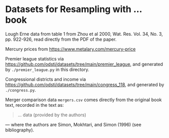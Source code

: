 # Datasets for Resampling with ... book


Lough Erne data from table 1 from Zhou et al 2000, Wat. Res. Vol. 34, No. 3,
pp. 922-926, read directly from the PDF of the paper.

Mercury prices from <https://www.metalary.com/mercury-price>

Premier league statistics via
<https://github.com/odsti/datasets/tree/main/premier_league>, and generated by
`./premier_league.py` in this directory.

Congressional districts and income via
<https://github.com/odsti/datasets/tree/main/congress_118>, and generated by
`./congress.py`.

Merger comparison data `mergers.csv` comes directly from the original
book text, recorded in the text as:

> ... data (provided by the authors)

— where the authors are Simon, Mokhtari, and Simon (1996) (see bibliography).
